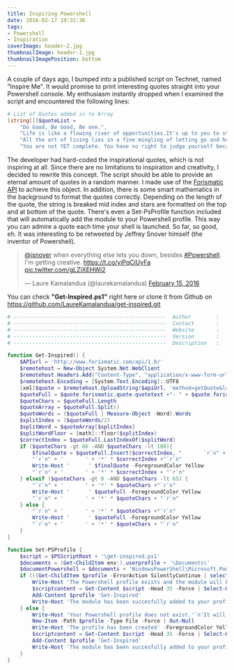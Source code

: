 ```yaml
---
title: Inspiring Powershell
date: 2016-02-17 19:32:36
tags: 
- Powershell
- Inspiration
coverImage: header-2.jpg
thumbnailImage: header-1.jpg
thumbnailImagePosition: bottom
---
```

<p>A couple of days ago, I bumped into a published script on Technet, named "Inspire Me". It would promise to print interesting quotes straight into your Powershell console. My enthusiasm instantly dropped when I examined the script and encountered the following lines:</b>

```powershell
# List of Quotes added in to Array 
[string[]]$quoteList =  
    "Do Good, Be Good, Be one.", 
    "Life is like a flowing river of opportunities.It's up to you to stand up with a bucket or with a spoon.", 
    "All the art of living lies in a fine mingling of letting go and holding on. - Henry Ellis", 
    "You are not YET complete. You have no right to judge yourself because you are still work in progress !", 
```
<!-- more -->
The developer had hard-coded the inspirational quotes, which is not inspiring at all. Since there are no limitations to inspiration and creativity, I decided to rewrite this concept. The script should be able to provide an eternal amount of quotes in a random manner. I made use of the [Forismatic API](http://forismatic.com/) to achieve this object. In addition, there is some smart mathematics in the background to format the quotes correctly. Depending on the length of the quote, the string is breaked mid index and stars are formatted on the top and at bottom of the quote. There's even a Set-PsProfile function included that will automatically add the module to your Powershell profile. This way you can admire a quote each time your shell is launched. So far, so good, eh. It was interesting to be retweeted by Jeffrey Snover himself (the inventor of Powershell). 

<blockquote class="twitter-tweet" data-lang="en"><p lang="en" dir="ltr"><a href="https://twitter.com/jsnover">@jsnover</a> when everything else lets you down, besides <a href="https://twitter.com/hashtag/Powershell?src=hash">#Powershell</a>. I&#39;m getting creative. <a href="https://t.co/yiPqCiUyFa">https://t.co/yiPqCiUyFa</a> <a href="https://t.co/gLZiXEHWi2">pic.twitter.com/gLZiXEHWi2</a></p>&mdash; Laure Kamalandua (@laurekamalandua) <a href="https://twitter.com/laurekamalandua/status/699140727448735744">February 15, 2016</a></blockquote> <script async src="//platform.twitter.com/widgets.js" charset="utf-8"></script>

You can check <b>"Get-Inspired.ps1"</b> right here or clone it from Github on https://github.com/LaureKamalandua/get-inspired.git</p>

```powershell
# -------------------------------------------------  Author        :   Laure Kamalandua  ----------------------------------------------------- #
# -------------------------------------------------  Contact       :   laure.kamalandua@gmail.com  --------------------------------------- #
# -------------------------------------------------  Website       :   http://www.laurekamalandua.com  ----------------------------------- #
# -------------------------------------------------  Version       :   1 ---------------------------------------------------------------------------- #
# -------------------------------------------------  Description   :   Fetches a random inspirational quote ------------------------------- #

function Get-Inspired() { 
    $APIurl = 'http://www.forismatic.com/api/1.0/' 
    $remotehost = New-Object System.Net.WebClient 
    $remotehost.Headers.Add("Content-Type", "application/x-www-form-urlencoded") 
    $remotehost.Encoding = [System.Text.Encoding]::UTF8 
    [xml]$quote = $remotehost.UploadString($apiUrl, 'method=getQuote&lang=en&format=xml') 
    $quoteFull = $quote.forismatic.quote.quotetext +"- " + $quote.forismatic.quote.quoteauthor 
    $quoteChars = $quoteFull.Length 
    $quoteArray = $quoteFull.Split() 
    $quoteWords = ($quoteFull | Measure-Object -Word).Words 
    $splitIndex = ($quoteWords/2) 
    $splitWord = $quoteArray[$splitIndex] 
    $splitWordFloor = [math]::floor($splitIndex) 
    $correctIndex = $quoteFull.LastIndexOf($splitWord) 
    if ($quoteChars -gt 66 -AND $quoteChars -lt 180){ 
        $finalQuote = $quoteFull.Insert($correctIndex, "       `r`n" + '       ') 
        "`r`n" + '       ' + '*' * $correctIndex +"`r`n" 
        Write-Host '      ' $finalQuote -ForegroundColor Yellow 
        "`r`n" + '       ' + '*' * $correctIndex + "`r`n" 
    } elseif ($quoteChars -gt 0 -AND $quoteChars -lt 65) { 
        "`r`n" + '       ' + '*' * $quoteChars +"`r`n" 
        Write-Host '      ' $quoteFull -ForegroundColor Yellow 
        "`r`n" + '       ' + '*' * $quoteChars + "`r`n" 
    } else { 
        "`r`n" + '       ' + '*' * $quoteChars +"`r`n" 
        Write-Host '      ' $quoteFull -ForegroundColor Yellow 
        "`r`n" + '       ' + '*' * $quoteChars + "`r`n" 
    } 
} 

function Set-PSProfile {
    $script = $PSScriptRoot + '\get-inspired.ps1'
    $documents = (Get-ChildItem env:).userprofile + '\Documents\' 
    $documentPowershell = $documents + 'WindowsPowerShell\Microsoft.PowerShell_profile.ps1'
    if (((Get-ChildItem $profile -ErrorAction SilentlyContinue | select -Property *).Exists) -eq $True) {
        Write-Host 'The Powershell profile exists and the module will be added.' -ForegroundColor Green 
        $scriptcontent = Get-Content $script -Head 35 -Force | Select-Object -Skip 6 | Add-Content $profile -Force
        Add-Content $profile 'Get-Inspired'
        Write-Host 'The module has been succesfully added to your profile.' -ForegroundColor Green    
    } else {
        Write-Host 'Your Powershell profile does not exist.'`n'It will be created.' -ForegroundColor Red
        New-Item -Path $profile -Type File -Force | Out-Null
        Write-Host 'The profile has been created' -ForegroundColor Yellow
        $scriptcontent = Get-Content $script -Head 35 -Force | Select-Object -Skip 6 | Add-Content $profile -Force
        Add-Content $profile 'Get-Inspired'
        Write-Host 'The module has been succesfully added to your profile.' -ForegroundColor Green
    }
}      
```

